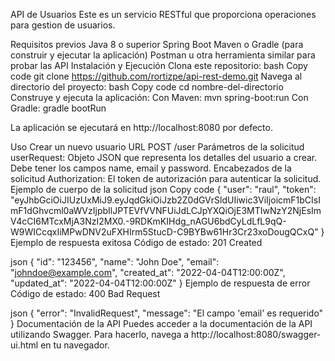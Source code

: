 API de Usuarios
Este es un servicio RESTful que proporciona operaciones para gestion de usuarios.

Requisitos previos
Java 8 o superior
Spring Boot
Maven o Gradle (para construir y ejecutar la aplicación)
Postman u otra herramienta similar para probar las API
Instalación y Ejecución
Clona este repositorio:
bash
Copy code
git clone https://github.com/rortizpe/api-rest-demo.git
Navega al directorio del proyecto:
bash
Copy code
cd nombre-del-directorio
Construye y ejecuta la aplicación:
Con Maven:
mvn spring-boot:run
Con Gradle:
gradle bootRun

La aplicación se ejecutará en http://localhost:8080 por defecto.

Uso
Crear un nuevo usuario
URL
POST /user
Parámetros de la solicitud
userRequest: Objeto JSON que representa los detalles del usuario a crear. Debe tener los campos name, email y password.
Encabezados de la solicitud
Authorization: El token de autorización para autenticar la solicitud.
Ejemplo de cuerpo de la solicitud
json
Copy code
{
"user": "raul",
"token": "eyJhbGciOiJIUzUxMiJ9.eyJqdGkiOiJzb2Z0dGVrSldUIiwic3ViIjoicmF1bCIsImF1dGhvcml0aWVzIjpbIlJPTEVfVVNFUiJdLCJpYXQiOjE3MTIwNzY2NjEsImV4cCI6MTcxMjA3NzI2MX0.-9RDKmKIHdg_nAGU6bdCyLdLfL9qQ-W9WICcqxIiMPwDNV2uFXHIrm5StucD-C9BYBw61Hr3Cr23xoDougQCxQ"
}
Ejemplo de respuesta exitosa
Código de estado: 201 Created

json
{
"id": "123456",
"name": "John Doe",
"email": "johndoe@example.com",
"created_at": "2022-04-04T12:00:00Z",
"updated_at": "2022-04-04T12:00:00Z"
}
Ejemplo de respuesta de error
Código de estado: 400 Bad Request

json
{
"error": "InvalidRequest",
"message": "El campo 'email' es requerido"
}
Documentación de la API
Puedes acceder a la documentación de la API utilizando Swagger. Para hacerlo, navega a http://localhost:8080/swagger-ui.html en tu navegador.

